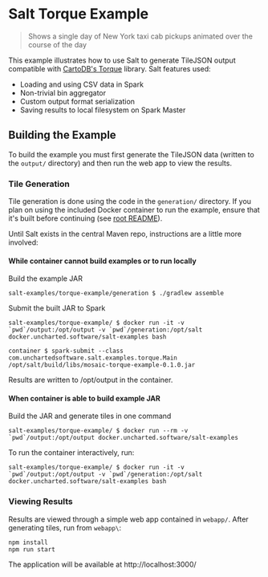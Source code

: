 # Salt Torque Example

> Shows a single day of New York taxi cab pickups animated over the course of the day

This example illustrates how to use Salt to generate TileJSON output compatible with [CartoDB's Torque](https://github.com/CartoDB/Torque) library. Salt features used:

 - Loading and using CSV data in Spark
 - Non-trivial bin aggregator
 - Custom output format serialization
 - Saving results to local filesystem on Spark Master

## Building the Example
To build the example you must first generate the TileJSON data (written to the `output/` directory) and then run the web app to view the results.

### Tile Generation

Tile generation is done using the code in the `generation/` directory. If you plan on using the included Docker container to run the example, ensure that it's built before continuing (see [root README](../README.md)).

Until Salt exists in the central Maven repo, instructions are a little more involved:

#### While container cannot build examples or to run locally

Build the example JAR
```
salt-examples/torque-example/generation $ ./gradlew assemble
```

Submit the built JAR to Spark
```
salt-examples/torque-example/ $ docker run -it -v `pwd`/output:/opt/output -v `pwd`/generation:/opt/salt docker.uncharted.software/salt-examples bash

container $ spark-submit --class com.unchartedsoftware.salt.examples.torque.Main /opt/salt/build/libs/mosaic-torque-example-0.1.0.jar
```

Results are written to /opt/output in the container.


#### When container is able to build example JAR

Build the JAR and generate tiles in one command
```
salt-examples/torque-example/ $ docker run --rm -v `pwd`/output:/opt/output docker.uncharted.software/salt-examples
```

To run the container interactively, run:
```
salt-examples/torque-example/ $ docker run -it -v `pwd`/output:/opt/output -v `pwd`/generation:/opt/salt docker.uncharted.software/salt-examples bash
```

### Viewing Results

Results are viewed through a simple web app contained in `webapp/`. After generating tiles, run from `webapp\`:

```
npm install
npm run start
```

The application will be available at http://localhost:3000/

